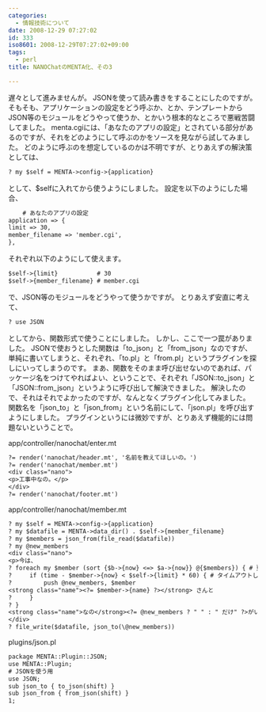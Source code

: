 ```yaml
---
categories:
  - 情報技術について
date: 2008-12-29 07:27:02
id: 333
iso8601: 2008-12-29T07:27:02+09:00
tags:
  - perl
title: NANOChatのMENTA化、その3

---
```


遅々として進みませんが。
JSONを使って読み書きをすることにしたのですが。
そもそも、アプリケーションの設定をどう呼ぶか、とか、テンプレートからJSON等のモジュールをどうやって使うか、とかいう根本的なところで悪戦苦闘してました。
menta.cgiには、「あなたのアプリの設定」とされている部分があるのですが、それをどのようにして呼ぶのかをソースを見ながら試してみました。
どのように呼ぶのを想定しているのかは不明ですが、とりあえずの解決策としては、
```default
? my $self = MENTA->config->{application}
```
として、$selfに入れてから使うようにしました。
設定を以下のようにした場合、
```default
    # あなたのアプリの設定
application => {
limit => 30,
member_filename => 'member.cgi',
},
```
それぞれ以下のようにして使えます。
```default
$self->{limit}           # 30
$self->{member_filename} # member.cgi
```
で、JSON等のモジュールをどうやって使うかですが。
とりあえず安直に考えて、
```default
? use JSON
```
としてから、関数形式で使うことにしました。
しかし、ここで一つ罠がありました。
JSONで使おうとした関数は「to_json」と「from_json」なのですが、単純に書いてしまうと、それぞれ、「to.pl」と「from.pl」というプラグインを探しにいってしまうのです。
まあ、関数をそのまま呼び出せないのであれば、パッケージ名をつけてやればよい、ということで、それぞれ「JSON::to_json」と「JSON::from_json」というように呼び出して解決できました。
解決したので、それはそれでよかったのですが、なんとなくプラグイン化してみました。
関数名を「json_to」と「json_from」という名前にして、「json.pl」を呼び出すようにしました。
プラグインというには微妙ですが、とりあえず機能的には問題ないということで。


app/controller/nanochat/enter.mt
```default
?= render('nanochat/header.mt', '名前を教えてほしいの。')
?= render('nanochat/member.mt')
<div class="nano">
<p>工事中なの。</p>
</div>
?= render('nanochat/footer.mt')
```
app/controller/nanochat/member.mt
```default
? my $self = MENTA->config->{application}
? my $datafile = MENTA->data_dir() . $self->{member_filename}
? my $members = json_from(file_read($datafile))
? my @new_members
<div class="nano">
<p>今は、
? foreach my $member (sort {$b->{now} <=> $a->{now}} @{$members}) { # 更新時間の新しい順でソート
?     if (time - $member->{now} < $self->{limit} * 60) { # タイムアウトしていない場合
?         push @new_members, $member
<strong class="name"><?= $member->{name} ?></strong> さんと
?     }
? }
<strong class="name">なの</strong><?= @new_members ? " " : " だけ" ?>がいるの。</p>
</div>
? file_write($datafile, json_to(\@new_members))
```
plugins/json.pl
```default
package MENTA::Plugin::JSON;
use MENTA::Plugin;
# JSONを使う用
use JSON;
sub json_to { to_json(shift) }
sub json_from { from_json(shift) }
1;
```
    	